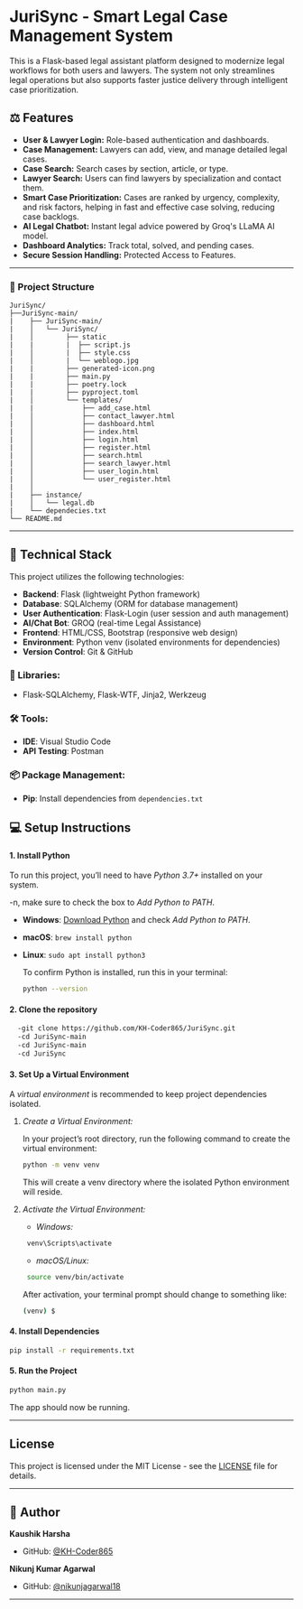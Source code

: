 # JuriSync - Smart Legal Case Management System

This is a Flask-based legal assistant platform designed to modernize legal workflows for both users and lawyers. The system not only streamlines legal operations but also supports faster justice delivery through intelligent case prioritization.

## ⚖️ Features
- **User & Lawyer Login:** Role-based authentication and dashboards.
- **Case Management:** Lawyers can add, view, and manage detailed legal cases.
- **Case Search:** Search cases by section, article, or type.
- **Lawyer Search:** Users can find lawyers by specialization and contact them.
- **Smart Case Prioritization:** Cases are ranked by urgency, complexity, and risk factors, helping in fast and effective case solving, reducing case backlogs.
- **AI Legal Chatbot:** Instant legal advice powered by Groq's LLaMA AI model.
- **Dashboard Analytics:** Track total, solved, and pending cases.
- **Secure Session Handling:** Protected Access to Features.

---

### 📁 Project Structure

```
JuriSync/
├──JuriSync-main/
|    ├── JuriSync-main/
|    │   └── JuriSync/
|    │        ├── static
|    |        |  ├── script.js
|    │        |  ├── style.css
|    │        |  └── weblogo.jpg
|    |        ├── generated-icon.png
|    |        ├── main.py
|    |        ├── poetry.lock
|    |        ├── pyproject.toml
|    │        └── templates/
|    |            ├── add_case.html
|    │            ├── contact_lawyer.html
|    │            ├── dashboard.html
|    │            ├── index.html
|    │            ├── login.html
|    │            ├── register.html
|    │            ├── search.html
|    │            ├── search_lawyer.html
|    │            ├── user_login.html
|    │            └── user_register.html
|    │     
|    ├── instance/
|    │   └── legal.db
|    └── dependecies.txt
└── README.md   
```
 ---

## 🚀 Technical Stack

This project utilizes the following technologies:

- **Backend**: Flask (lightweight Python framework)
- **Database**: SQLAlchemy (ORM for database management)
- **User Authentication**: Flask-Login (user session and auth management)
- **AI/Chat Bot**: GROQ (real-time Legal Assistance)
- **Frontend**: HTML/CSS, Bootstrap (responsive web design)
- **Environment**: Python venv (isolated environments for dependencies)
- **Version Control**: Git & GitHub

### 🔧 Libraries:
- Flask-SQLAlchemy, Flask-WTF, Jinja2, Werkzeug
  
### 🛠 Tools:
- **IDE**: Visual Studio Code
- **API Testing**: Postman

### 📦 Package Management:
- **Pip**: Install dependencies from `dependencies.txt`


## 💻 Setup Instructions

#### 1. **Install Python**
To run this project, you’ll need to have *Python 3.7+* installed on your system.

-n, make sure to check the box to *Add Python to PATH*.

- **Windows**: [Download Python](https://www.python.org/downloads/) and check *Add Python to PATH*.
- **macOS**: `brew install python`
- **Linux**: `sudo apt install python3`
    

  To confirm Python is installed, run this in your terminal:
  ```bash
  python --version
  ```
  
#### 2. **Clone the repository**
```bash
  -git clone https://github.com/KH-Coder865/JuriSync.git
  -cd JuriSync-main
  -cd JuriSync-main
  -cd JuriSync
```
#### 3. **Set Up a Virtual Environment**

A *virtual environment* is recommended to keep project dependencies isolated.

1. *Create a Virtual Environment:*

   In your project’s root directory, run the following command to create the virtual environment:
   
   ```bash
   python -m venv venv
   ```
   

   This will create a venv directory where the isolated Python environment will reside.

2. *Activate the Virtual Environment:*

   - *Windows:*
    ``` bash
     venv\Scripts\activate
    ```
     
   - *macOS/Linux:*
    ``` bash
     source venv/bin/activate
    ```
     
   After activation, your terminal prompt should change to something like:
   ``` bash
   (venv) $
   ```
   
#### 4. **Install Dependencies**

```bash
pip install -r requirements.txt
```

#### 5. **Run the Project**

```bash
python main.py
```

The app should now be running.

---

## License

This project is licensed under the MIT License - see the [LICENSE](LICENSE) file for details.

---

## 👤 Author

**Kaushik Harsha** 
- GitHub: [@KH-Coder865](https://github.com/KH-Coder865)

**Nikunj Kumar Agarwal** 
- GitHub: [@nikunjagarwal18](https://github.com/nikunjagarwal18)

---
